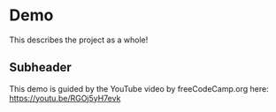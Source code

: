 # Demo

This describes the project as a whole!

## Subheader

This demo is guided by the YouTube video by freeCodeCamp.org here: <https://youtu.be/RGOj5yH7evk>

